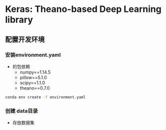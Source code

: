 # Keras: Theano-based Deep Learning library

## 配置开发环境
### 安装environment.yaml
- 的包依赖
    - numpy==1.14.5
    - pillow==5.1.0
    - scipy==1.1.0
    - theano==0.7.0
```bash
conda env create -f environment.yaml
```

### 创建 data目录
- 存放数据集

